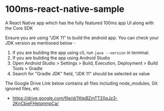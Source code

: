 # 100ms-react-native-sample

A React Native app which has the fully featured 100ms app UI along with the Core SDK

Ensure you are using "JDK 11" to build the android app.
You can check your JDK version as mentioned below -

1. If you are building the app using cli, run `java --version` in terminal.
2. If you are building the app using Android Studio
3. Open Android Studio > Settings > Build, Execution, Deployment > Build Tools > Gradle
4. Search for "Gradle JDK" field, "JDK 11" should be selected as value

The Google Drive Link below contains all files including node_modules, Git ignored files, etc

- https://drive.google.com/file/d/1XtpBZmTT20pJz3-2KnCbieFHetqnmpCa/
